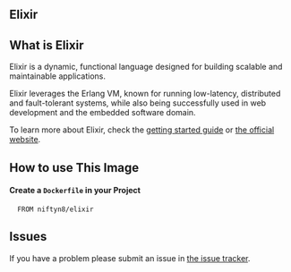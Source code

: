 ## Elixir

## What is Elixir

Elixir is a dynamic, functional language designed for building scalable and maintainable applications.

Elixir leverages the Erlang VM, known for running low-latency, distributed and fault-tolerant systems, while also being successfully used in web development and the embedded software domain.

To learn more about Elixir, check the [getting started guide](http://elixir-lang.org/getting_started/1.html) or [the official website](http://elixir-lang.org/).

## How to use This Image

#### Create a `Dockerfile` in your Project

```
  FROM niftyn8/elixir
```

## Issues

If you have a problem please submit an issue in [the issue tracker](https://github.com/niftyn8/docker-elixir/issues).

